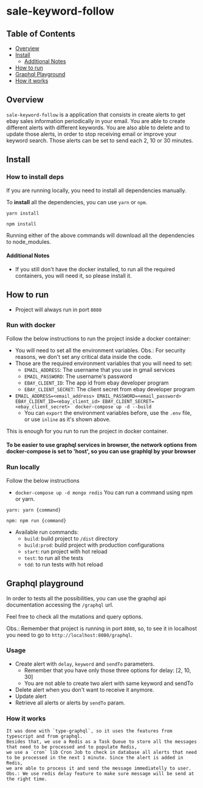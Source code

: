 # sale-keyword-follow

## Table of Contents

- [Overview](#overview)
- [Install](#install)
    - [Additional Notes](#additional-notes)
- [How to run](#how-to-run)
- [Graphql Playground](#graphql-playground)
- [How it works](#how-it-works)

## Overview
`sale-keyword-follow` is a application that consists in create alerts to get ebay sales information periodically in your email.
You are able to create different alerts with different keywords.
You are also able to delete and to update those alerts, in order to stop receiving email or improve your keyword search.
Those alerts can be set to send each 2, 10 or 30 minutes. 

<a id="#install"></a>
## Install

### How to install deps
If you are running locally, you need to install all dependencies manually.

To **install** all the dependencies, you can use `yarn` or `npm`.

```yarn
yarn install
```
```npm
npm install
```

Running either of the above commands will download all the dependencies to node_modules.

<a id="additional-notes"></a>
#### Additional Notes
- If you still don't have the docker installed, to run all the required containers, you will need it, so please install it.

<a id="how-to-run"></a>
## How to run
- Project will always run in port `8080`

### Run with docker
Follow the below instructions to run the project inside a docker container:

- You will need to set all the environment variables. Obs.: For security reasons, we don't set any critical data inside the code.
- Those are the required environment variables that you will need to set:
  - `EMAIL_ADDRESS`: The username that you use in gmail services
  - `EMAIL_PASSWORD`: The username's password
  - `EBAY_CLIENT_ID`: The app id from ebay developer program
  - `EBAY_CLIENT_SECRET`: The client secret from ebay developer program
- `EMAIL_ADDRESS=<email_address> EMAIL_PASSWORD=<email_password> EBAY_CLIENT_ID=<ebay_client_id> EBAY_CLIENT_SECRET=<ebay_client_secret>  docker-compose up -d --build`
  - You can `export` the environment variables before, use the `.env` file, or use `inline` as it's shown above.

This is enough for you run to run the project in docker container.
#### To be easier to use graphql services in browser, the network options from docker-compose is set to 'host', so you can use graphlql by your browser

### Run locally
Follow the below instructions 

- `docker-compose up -d mongo redis`
You can run a command using npm or yarn.

```
yarn: yarn {command}
```

```
npm: npm run {command}
```

- Available run commands:
  - `build`: build project to `/dist` directory
  - `build:prod`: build project with production configurations
  - `start`: run project with hot reload
  - `test`: to run all the tests
  - `tdd`: to run tests with hot reload

<a id='graphql-playground'></a>
## Graphql playground
In order to tests all the possibilities, you can use the graphql api documentation accessing the `/graphql` url.

Feel free to check all the mutations and query options.

Obs.: Remember that project is running in port `8080`, so, to see it in localhost you need to go to `http://localhost:8080/graphql`.

<a id='usage'></a>
### Usage
- Create alert with `delay`, `keyword` and `sendTo` parameters.
  - Remember that you have only those three options for delay: [2, 10, 30]
  - You are not able to create two alert with same keyword and sendTo
- Delete alert when you don't want to receive it anymore.
- Update alert
- Retrieve all alerts or alerts by `sendTo` param.

<a id="#how-it-works"></a>
### How it works
```The logic behind this project is simple, basically we have the API, that is the responsible to handle all CRUD requests.
It was done with `type-graphql`, so it uses the features from typescript and from graphql. 
Besides that, we use a Redis as a Task Queue to store all the messages that need to be processed and to populate Redis,
we use a `cron` lib Cron Job to check in database all alerts that need to be processed in the next 1 minute. Since the alert is added in Redis,
we are able to process it and send the message immediatelly to user.
Obs.: We use redis delay feature to make sure message will be send at the right time.
```
